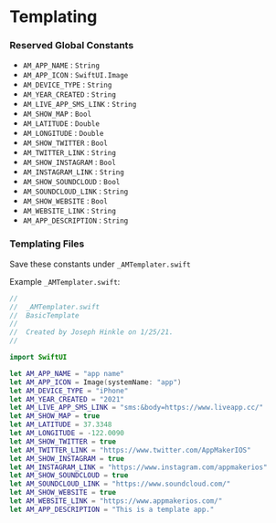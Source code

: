 # Templating

### Reserved Global Constants

- `AM_APP_NAME` : `String`
- `AM_APP_ICON` : `SwiftUI.Image`
- `AM_DEVICE_TYPE` : `String`
- `AM_YEAR_CREATED` : `String`
- `AM_LIVE_APP_SMS_LINK` : `String`
- `AM_SHOW_MAP` : `Bool`
- `AM_LATITUDE` : `Double`
- `AM_LONGITUDE` : `Double`
- `AM_SHOW_TWITTER` : `Bool`
- `AM_TWITTER_LINK` : `String`
- `AM_SHOW_INSTAGRAM` : `Bool`
- `AM_INSTAGRAM_LINK` : `String`
- `AM_SHOW_SOUNDCLOUD` : `Bool`
- `AM_SOUNDCLOUD_LINK` : `String`
- `AM_SHOW_WEBSITE` : `Bool`
- `AM_WEBSITE_LINK` : `String`
- `AM_APP_DESCRIPTION` : `String`

### Templating Files

Save these constants under `_AMTemplater.swift`

Example `_AMTemplater.swift`:

```swift
//
//  _AMTemplater.swift
//  BasicTemplate
//
//  Created by Joseph Hinkle on 1/25/21.
//

import SwiftUI

let AM_APP_NAME = "app name"
let AM_APP_ICON = Image(systemName: "app")
let AM_DEVICE_TYPE = "iPhone"
let AM_YEAR_CREATED = "2021"
let AM_LIVE_APP_SMS_LINK = "sms:&body=https://www.liveapp.cc/"
let AM_SHOW_MAP = true
let AM_LATITUDE = 37.3348
let AM_LONGITUDE = -122.0090
let AM_SHOW_TWITTER = true
let AM_TWITTER_LINK = "https://www.twitter.com/AppMakerIOS"
let AM_SHOW_INSTAGRAM = true
let AM_INSTAGRAM_LINK = "https://www.instagram.com/appmakerios"
let AM_SHOW_SOUNDCLOUD = true
let AM_SOUNDCLOUD_LINK = "https://www.soundcloud.com/"
let AM_SHOW_WEBSITE = true
let AM_WEBSITE_LINK = "https://www.appmakerios.com/"
let AM_APP_DESCRIPTION = "This is a template app."
```